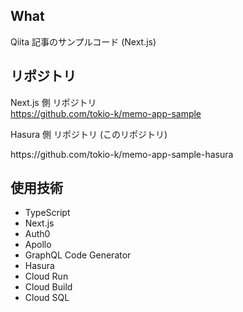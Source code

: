 ## What

Qiita 記事のサンプルコード (Next.js)



## リポジトリ

Next.js 側 リポジトリ  
https://github.com/tokio-k/memo-app-sample

Hasura 側 リポジトリ (このリポジトリ)
<p>https://github.com/tokio-k/memo-app-sample-hasura</p>

## 使用技術

* TypeScript
* Next.js
* Auth0
* Apollo
* GraphQL Code Generator
* Hasura
* Cloud Run
* Cloud Build
* Cloud SQL